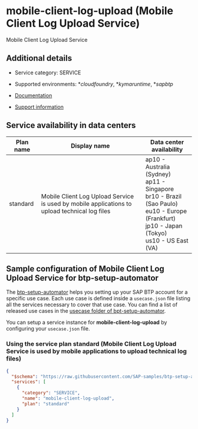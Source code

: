 # mobile-client-log-upload (Mobile Client Log Upload Service)

Mobile Client Log Upload Service

## Additional details
- Service category: SERVICE
- Supported environments: **cloudfoundry*, **kymaruntime*, **sapbtp*

- [Documentation](https://help.sap.com/viewer/468990a67780424a9e66eb096d4345bb/Cloud/en-US/ee280404f7ea4bb1ac12d2271815e3e0.html)
- [Support information](https://mobile-service-cockpit-web.cfapps.us10.hana.ondemand.com)

## Service availability in data centers

| Plan name | Display name | Data center availability  |
|------|----------------|---------------------------|
|  standard  |  Mobile Client Log Upload Service is used by mobile applications to upload technical log files  | ap10 - Australia (Sydney)<br> ap11 - Singapore<br> br10 - Brazil (Sao Paulo)<br> eu10 - Europe (Frankfurt)<br> jp10 - Japan (Tokyo)<br> us10 - US East (VA)  |

## Sample configuration of **Mobile Client Log Upload Service** for btp-setup-automator

The [btp-setup-automator](https://github.com/SAP-samples/btp-setup-automator) helps you setting up your SAP BTP account for a specific use case. Each use case is defined inside a `usecase.json` file listing all the services necessary to cover that use case. You can find a list of released use cases in the [usecase folder of bpt-setup-automator](https://github.com/SAP-samples/btp-setup-automator/tree/main/usecases).

You can setup a service instance for **mobile-client-log-upload** by configuring your `usecase.json` file.

### Using the service plan **standard** (Mobile Client Log Upload Service is used by mobile applications to upload technical log files)

```json
{
  "$schema": "https://raw.githubusercontent.com/SAP-samples/btp-setup-automator/main/libs/btpsa-usecase.json",
  "services": [
    {
      "category": "SERVICE",
      "name": "mobile-client-log-upload",
      "plan": "standard"
    }
  ]
}
```
